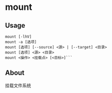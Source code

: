 # mount

## Usage
```
mount [-lhV] 
mount -a [选项] 
mount [选项] [--source] <源> | [--target] <目录> 
mount [选项] <源> <目录> 
mount <操作> <挂载点> [<目标>]```
```

## About

挂载文件系统
